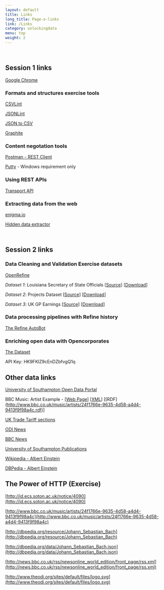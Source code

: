 ```yaml
---
layout: default
title: Links
long_title: Page-o-links
link: /Links
category: unlockingdata
menu: top
weight: 2
---
```


<span id="Session1">&nbsp;</span>

## Session 1 links

[Google Chrome](https://www.google.com/chrome/browser/)

### Formats and structures exercise tools

[CSVLint](http://csvlint.io/)

[JSONLint](http://jsonlint.com/)

[JSON to CSV](http://konklone.io/json/)

[Graphite](http://graphite.ecs.soton.ac.uk/browser/)

### Content negotation tools 

[Postman - REST Client](https://www.google.co.uk/url?sa=t&rct=j&q=&esrc=s&source=web&cd=1&cad=rja&uact=8&ved=0CCgQFjAA&url=https%3A%2F%2Fchrome.google.com%2Fwebstore%2Fdetail%2Fpostman-rest-client%2Ffdmmgilgnpjigdojojpjoooidkmcomcm%3Fhl%3Den&ei=4TqOU4aBN8asPe2cgeAK&usg=AFQjCNHaecLwAKk91gpdCY_y1x_ViIrHwQ&bvm=bv.68191837,d.ZWU)

[Putty](http://www.chiark.greenend.org.uk/~sgtatham/putty/download.html) - Windows requirement only

### Using REST APIs

[Transport API](http://transportapi.com/)

### Extracting data from the web

[enigma.io](http://enigma.io/)

[Hidden data extractor](http://odinprac.theodi.org/hidden-data-extractor/)

<span id="Session2">&nbsp;</span>

## Session 2 links

### Data Cleaning and Validation Exercise datasets

[OpenRefine](http://openrefine.org/download.html)

*Dataset 1*: Louisiana Secretary of State Officials \[[Source](http://www.sos.la.gov/tabid/136/default.aspx)\] \[[Download](/resources/dataset1.xls)\] 
 
*Dataset 2*: Projects Dataset \[[Source](https://www.itdashboard.gov/data_feeds)\] \[[Download](/resources/dataset2.csv)\] 
 
*Dataset 3*: UK GP Earnings \[[Source](http://data.gov.uk/dataset/gp-earnings-and-expenses-2009-10)\] \[[Download](/resources/dataset3.csv)\] 

### Data processing pipelines with Refine history

[The Refine AutoBot](http://theodi.github.io/refine-autobot/)

### Enriching open data with Opencorporates

[The Dataset](http://data.gov.uk/dataset/financial-transactions-data-fco)

API Key: HK9FKlZ9cEnDZbfvgQ1q

## Other data links

[University of Southampton Open Data Portal](http://data.southampton.ac.uk)

BBC Music: Artist Example - \[[Web Page](http://www.bbc.co.uk/music/artists/24f1766e-9635-4d58-a4d4-9413f9f98a4c)\] \[[XML](http://www.bbc.co.uk/music/artists/24f1766e-9635-4d58-a4d4-9413f9f98a4c.xml)\] \[[RDF] (http://www.bbc.co.uk/music/artists/24f1766e-9635-4d58-a4d4-9413f9f98a4c.rdf)\]

[UK Trade Tariff sections](https://www.gov.uk/trade-tariff/sections)

[ODI News](http://theodi.org/news)

[BBC News](http://www.bbc.co.uk/news/)

[University of Southampton Publications](http://eprints.soton.ac.uk/363541/)

[Wikipedia - Albert Einstein](http://www.wikipedia.org/wiki/Albert_Einstein)

[DBPedia - Albert Einstein](http://dbpedia.org/resource/Albert_Einstein)

## The Power of HTTP (Exercise)

[http://id.ecs.soton.ac.uk/notice/4090](http://id.ecs.soton.ac.uk/notice/4090)

[http://www.bbc.co.uk/music/artists/24f1766e-9635-4d58-a4d4-9413f9f98a4c](http://www.bbc.co.uk/music/artists/24f1766e-9635-4d58-a4d4-9413f9f98a4c)

[http://dbpedia.org/resource/Johann_Sebastian_Bach](http://dbpedia.org/resource/Johann_Sebastian_Bach)

[http://dbpedia.org/data/Johann_Sebastian_Bach.json](http://dbpedia.org/data/Johann_Sebastian_Bach.json)

[http://news.bbc.co.uk/rss/newsonline_world_edition/front_page/rss.xml](http://news.bbc.co.uk/rss/newsonline_world_edition/front_page/rss.xml)

[http://www.theodi.org/sites/default/files/logo.svg](http://www.theodi.org/sites/default/files/logo.svg)
